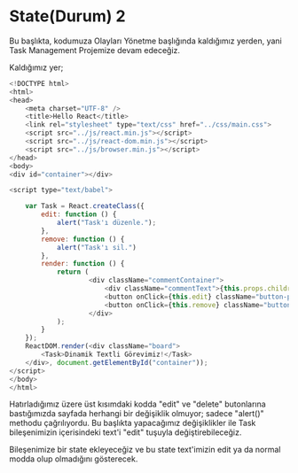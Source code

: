 # State\(Durum\) 2

Bu başlıkta, kodumuza Olayları Yönetme başlığında kaldığımız yerden, yani Task Management Projemize devam edeceğiz.

Kaldığımız yer;

```js
<!DOCTYPE html>
<html>
<head>
    <meta charset="UTF-8" />
    <title>Hello React</title>
    <link rel="stylesheet" type="text/css" href="../css/main.css">
    <script src="../js/react.min.js"></script>
    <script src="../js/react-dom.min.js"></script>
    <script src="../js/browser.min.js"></script>
</head>
<body>
<div id="container"></div>

<script type="text/babel">

    var Task = React.createClass({
        edit: function () {
            alert("Task'ı düzenle.");
        },
        remove: function () {
            alert("Task'ı sil.")
        },
        render: function () {
            return (
                    <div className="commentContainer">
                        <div className="commentText">{this.props.children}</div>
                        <button onClick={this.edit} className="button-primary">Edit</button>
                        <button onClick={this.remove} className="button-danger">Remove</button>
                    </div>
            );
        }
    });
    ReactDOM.render(<div className="board">
        <Task>Dinamik Textli Görevimiz!</Task>
    </div>, document.getElementById("container"));
</script>
</body>
</html>
```

Hatırladığımız üzere üst kısımdaki kodda "edit" ve "delete" butonlarına bastığımızda sayfada herhangi bir değişiklik olmuyor; sadece "alert\(\)" methodu çağrılıyordu. Bu başlıkta yapacağımız değişiklikler ile Task bileşenimizin içerisindeki text'i "edit" tuşuyla değiştirebileceğiz.

Bileşenimize bir state ekleyeceğiz ve bu state text'imizin edit ya da normal modda olup olmadığını gösterecek.

